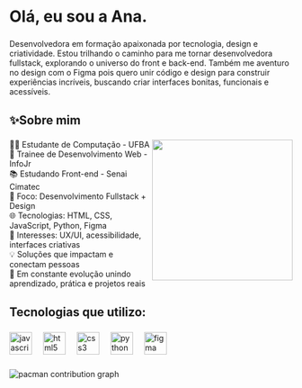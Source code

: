 <h1 align="left">Olá, eu sou a Ana.</h1>

###

<p align="left">Desenvolvedora em formação apaixonada por tecnologia, design e criatividade. Estou trilhando o caminho para me tornar desenvolvedora fullstack, explorando o universo do front e back-end. Também me aventuro no design com o Figma pois quero unir código e design para construir experiências incríveis, buscando criar interfaces bonitas, funcionais e acessíveis. </p>

###

<h2 align="left">✨Sobre mim</h2>

###

<img align="right" height="250" src="https://i.pinimg.com/originals/73/bd/14/73bd14426ca8b035ca994d0110a1f8cc.gif"  />

###

<p align="left">👩‍💻 Estudante de Computação - UFBA <br>🚀 Trainee de Desenvolvimento Web - InfoJr<br>📚 Estudando Front-end - Senai Cimatec<br>🎯 Foco: Desenvolvimento Fullstack + Design <br>🌐 Tecnologias: HTML, CSS, JavaScript, Python, Figma <br>🎨 Interesses: UX/UI, acessibilidade, interfaces criativas <br>💡 Soluções que impactam e conectam pessoas <br>📖 Em constante evolução unindo aprendizado, prática e projetos reais </p>

###

<h2 align="left">Tecnologias que utilizo:</h2>

###

<div align="left">
  <img src="https://cdn.jsdelivr.net/gh/devicons/devicon/icons/javascript/javascript-original.svg" height="40" alt="javascript logo"  />
  <img width="12" />
  <img src="https://cdn.jsdelivr.net/gh/devicons/devicon/icons/html5/html5-original.svg" height="40" alt="html5 logo"  />
  <img width="12" />
  <img src="https://cdn.jsdelivr.net/gh/devicons/devicon/icons/css3/css3-original.svg" height="40" alt="css3 logo"  />
  <img width="12" />
  <img src="https://cdn.jsdelivr.net/gh/devicons/devicon/icons/python/python-original.svg" height="40" alt="python logo"  />
  <img width="12" />
  <img src="https://cdn.jsdelivr.net/gh/devicons/devicon/icons/figma/figma-original.svg" height="40" alt="figma logo"  />
</div>

###

<picture>
  <source media="(prefers-color-scheme: dark)" srcset="https://raw.githubusercontent.com/analro25/analro25/output/pacman-contribution-graph-dark.svg">
  <source media="(prefers-color-scheme: light)" srcset="https://raw.githubusercontent.com/analro25/analro25/output/pacman-contribution-graph.svg">
  <img alt="pacman contribution graph" src="https://raw.githubusercontent.com/maurodesouz/analro25/output/pacman-contribution-graph.svg">
</picture>

###
